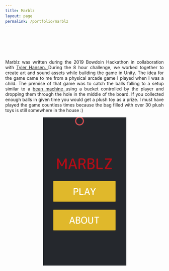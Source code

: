 ```yaml
---
title: Marblz
layout: page
permalink: /portfolio/marblz
---
```

<head>
<style>
.center {
  display: block;
  margin-left: auto;
  margin-right: auto;
  width: 100%;
}

.pagination {
    display: inline-block;
}
.pagination a {
    color: black;
    float: left;
    padding: 8px 16px;
    text-decoration: none;
    text-align: center;
}

.pagination a.active {
    background-color: white;
    color: #4b0082;
}

.pagination a:hover:not(.active) {color: #aa33ff;}

 .overlay {
 position: absolute;
 top: 0;
 bottom: 0;
 left: 0;
 right: 0;
 height: 100%;
 width: 100%;
 opacity: 0;
 transition: .5s ease;
 background-color: black;
}

.container {
 position: relative;
 width: 100%;
}

.container:hover .overlay {
 opacity: 0.5;
}
</style>
</head>

<p align="justify" style="margin-top: 6rem;">
Marblz was written during the 2019 Bowdoin Hackathon in collaboration with <a href="https://www.linkedin.com/in/tylerhansencode/"> Tyler Hansen. </a> During the 8 hour challenge, we worked together to create art and sound assets while building the game in Unity. The idea for the game came to me from a physical arcade game I played when I was a child. The premise of that game was to catch the balls falling to a setup similar to a <a href="https://en.wikipedia.org/wiki/Bean_machine"> bean machine </a> using a bucket controlled by the player and dropping them through the hole in the middle of the board. If you collected enough balls in given time you would get a plush toy as a prize. I must have played the game countless times because the bag filled with over 30 plush toys is still somewhere in the house :) </p>

<img src="/assets/marblz/main_menu.png" style="width:265px; height:470px" class="center">
